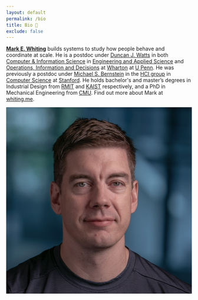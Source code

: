 ```yaml
---
layout: default
permalink: /bio
title: Bio 🐨
exclude: false
---
```


**[Mark E. Whiting](/)** builds systems to study how people behave and coordinate at scale.
He is a postdoc under [Duncan J. Watts](https://en.wikipedia.org/wiki/Duncan_J._Watts) in both [Computer & Information Science](https://www.cis.upenn.edu/index.php) in [Engineering and Applied Science](https://www.seas.upenn.edu) and [Operations, Information and Decisions](https://oid.wharton.upenn.edu) at [Wharton](https://www.wharton.upenn.edu) at [U Penn](https://www.upenn.edu).
He was previously a postdoc under [Michael S. Bernstein](https://hci.stanford.edu/msb/) in the [HCI group](https://hci.stanford.edu) in [Computer Science](https://cs.stanford.edu) at [Stanford](http://stanford.edu).
He holds bachelor's and master’s degrees in Industrial Design from [RMIT](https://www.rmit.edu.au) and [KAIST](https://www.kaist.ac.kr/) respectively, and a PhD in Mechanical Engineering from [CMU](https://www.cmu.edu). Find out more about Mark at [whiting.me](/).

![Mark Whiting](/assets/Headshot.jpeg "Mark Whiting")
